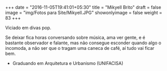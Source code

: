 +++
date = "2016-11-05T19:41:01+05:30"
title = "Mikyell Brito"
draft = false
image = "img/Fotos para Site/Mikyell.JPG"
showonlyimage = false
weight = 83
+++

Viciado em divas pop.

<!--more-->

Se deixar fica horas conversando sobre música, ama ver gente, e é bastante observador e falante, mas não consegue esconder quando algo o incomoda, a não ser que o tragam uma caneca de café, aí tudo vai ficar bem.

* Graduando em Arquitetura e Urbanismo (UNIFACISA)
